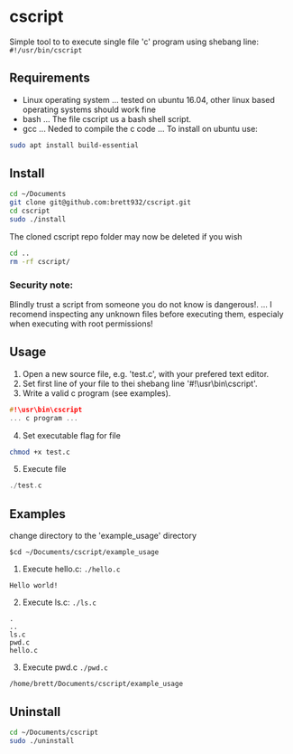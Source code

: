 # cscript
Simple tool to to execute single file 'c' program using shebang line: `#!/usr/bin/cscript`
## Requirements
* Linux operating system 
... tested on ubuntu 16.04, other linux based operating systems should work fine
* bash
... The file cscript us a bash shell script.
* gcc
... Neded to compile the c code
... To install on ubuntu use:
```bash
sudo apt install build-essential
```
## Install
```bash
cd ~/Documents
git clone git@github.com:brett932/cscript.git
cd cscript
sudo ./install
```
The cloned cscript repo folder may now be deleted if you wish
```bash
cd ..
rm -rf cscript/
```
### Security note:
Blindly trust a script from someone you do not know is dangerous!.
... I recomend inspecting any unknown files before executing them, especialy when executing with root permissions!
## Usage
1. Open a new source file, e.g. 'test.c', with your prefered text editor.
2. Set first line of your file to thei shebang line '#!\usr\bin\cscript'.
3. Write a valid c program (see examples).
```c
#!\usr\bin\cscript
... c program ...
```
4. Set executable flag for file
```bash
chmod +x test.c
```
5. Execute file
```c
./test.c
```
## Examples
change directory to the 'example\_usage' directory
```shell
$cd ~/Documents/cscript/example_usage
```
1. Execute hello.c: `./hello.c`
```
Hello world!
```
2. Execute ls.c: `./ls.c`
```
.
..
ls.c
pwd.c
hello.c
```
3. Execute pwd.c `./pwd.c`
```
/home/brett/Documents/cscript/example_usage
```
## Uninstall
```bash
cd ~/Documents/cscript
sudo ./uninstall
```
